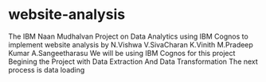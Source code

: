 # website-analysis
The IBM Naan Mudhalvan Project on Data Analytics using IBM Cognos to implement website analysis
by N.Vishwa
V.SivaCharan
K.Vinith
M.Pradeep Kumar
A.Sangeetharasu
We will be using IBM Cognos for this project
Begining the Project with Data Extraction And Data Transformation
The next process is data loading
